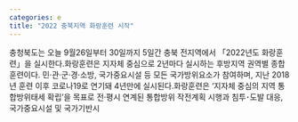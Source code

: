 ```yaml
---
categories: e
title: "2022 충북지역 화랑훈련 시작"
---
```

충청북도는 오늘 9월26일부터 30일까지 5일간 충북 전지역에서 「2022년도 화랑훈련」을 실시한다.화랑훈련은 지자체 중심으로 2년마다 실시하는 후방지역 권역별 종합훈련이다. 민&middot;관&middot;군&middot;경&middot;소방, 국가중요시설 등 모든 국가방위요소가 참여하며, 지난 2018년 훈련 이후 코로나19로 연기돼 4년만에 실시된다.화랑훈련은 &lsquo;지자체 중심의 지역 통합방위태세 확립&rsquo;을 목표로 전&middot;평시 연계된 통합방위 작전계획 시행과 침투･도발 대응, 국가중요시설 및 국가기반시